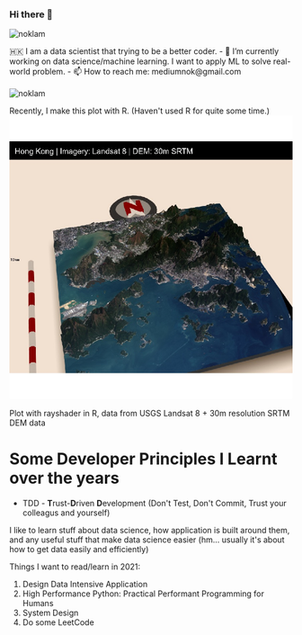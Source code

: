 ### Hi there 👋
<p align="left"> <img src="https://komarev.com/ghpvc/?username=noklam" alt="noklam" /> </p> 
🇭🇰
I am a data scientist that trying to be a better coder.
- 🔭 I’m currently working on data science/machine learning. I want to apply ML to solve real-world problem.  
- 📫 How to reach me: mediumnok@gmail.com  


<p align="left"><img align="center" src="https://github-readme-stats.vercel.app/api?username=noklam&show_icons=true" alt="noklam" /></p>


Recently, I make this plot with R. (Haven't used R for quite some time.)
![image](images/rayshader_hk.png)

Plot with rayshader in R, data from USGS Landsat 8 + 30m resolution SRTM DEM data

# Some Developer Principles I Learnt over the years
* TDD - **T**rust-**D**riven **D**evelopment (Don't Test, Don't Commit, Trust your colleagus and yourself)



I like to learn stuff about data science, how application is built around them, and any useful stuff that make data science easier (hm... usually it's about how to get data easily and efficiently)

Things I want to read/learn in 2021:
1. Design Data Intensive Application
2. High Performance Python: Practical Performant Programming for Humans
3. System Design
4. Do some LeetCode

